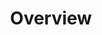 ---
title: Overview
description: Learn how developers can build smart contracts on Polkadot by leveraging either Wasm/ink! or EVM contracts across many parachains.
---